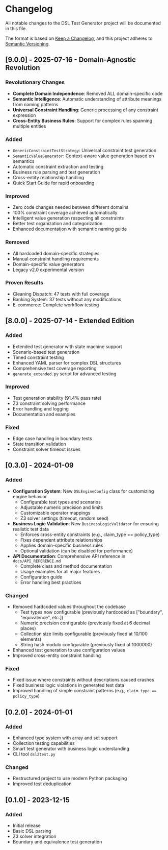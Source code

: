 # Changelog

All notable changes to the DSL Test Generator project will be documented in this file.

The format is based on [Keep a Changelog](https://keepachangelog.com/en/1.0.0/),
and this project adheres to [Semantic Versioning](https://semver.org/spec/v2.0.0.html).

## [9.0.0] - 2025-07-16 - Domain-Agnostic Revolution

### Revolutionary Changes
- **Complete Domain Independence**: Removed ALL domain-specific code
- **Semantic Intelligence**: Automatic understanding of attribute meanings from naming patterns
- **Universal Constraint Handling**: Generic processing of any constraint expression
- **Cross-Entity Business Rules**: Support for complex rules spanning multiple entities

### Added
- `GenericConstraintTestStrategy`: Universal constraint test generation
- `SemanticValueGenerator`: Context-aware value generation based on semantics
- Automatic constraint extraction and testing
- Business rule parsing and test generation
- Cross-entity relationship handling
- Quick Start Guide for rapid onboarding

### Improved
- Zero code changes needed between different domains
- 100% constraint coverage achieved automatically
- Intelligent value generation respecting all constraints
- Better test organization and categorization
- Enhanced documentation with semantic naming guide

### Removed
- All hardcoded domain-specific strategies
- Manual constraint handling requirements
- Domain-specific value generators
- Legacy v2.0 experimental version

### Proven Results
- Cleaning Dispatch: 47 tests with full coverage
- Banking System: 37 tests without any modifications
- E-commerce: Complete workflow testing

## [8.0.0] - 2025-07-14 - Extended Edition

### Added
- Extended test generator with state machine support
- Scenario-based test generation
- Timed constraint testing
- Enhanced YAML parser for complex DSL structures
- Comprehensive test coverage reporting
- `generate_extended.py` script for advanced testing

### Improved
- Test generation stability (91.4% pass rate)
- Z3 constraint solving performance
- Error handling and logging
- Documentation and examples

### Fixed
- Edge case handling in boundary tests
- State transition validation
- Constraint solver timeout issues

## [0.3.0] - 2024-01-09

### Added
- **Configuration System**: New `DSLEngineConfig` class for customizing engine behavior
  - Configurable test types and scenarios
  - Adjustable numeric precision and limits
  - Customizable operator mappings
  - Z3 solver settings (timeout, random seed)
- **Business Logic Validation**: New `BusinessLogicValidator` for ensuring realistic test data
  - Enforces cross-entity constraints (e.g., claim_type == policy_type)
  - Fixes dependent attribute relationships
  - Applies domain-specific business rules
  - Optional validation (can be disabled for performance)
- **API Documentation**: Comprehensive API reference in `docs/API_REFERENCE.md`
  - Complete class and method documentation
  - Usage examples for all major features
  - Configuration guide
  - Error handling best practices

### Changed
- Removed hardcoded values throughout the codebase
  - Test types now configurable (previously hardcoded as ["boundary", "equivalence", etc.])
  - Numeric precision configurable (previously fixed at 6 decimal places)
  - Collection size limits configurable (previously fixed at 10/100 elements)
  - String hash modulo configurable (previously fixed at 1000000)
- Enhanced test generation to use configuration values
- Improved cross-entity constraint handling

### Fixed
- Fixed issue where constraints without descriptions caused crashes
- Fixed business logic violations in generated test data
- Improved handling of simple constraint patterns (e.g., `claim_type == policy_type`)

## [0.2.0] - 2024-01-01

### Added
- Enhanced type system with array and set support
- Collection testing capabilities
- Smart test generator with business logic understanding
- CLI tool `dsl2test.py`

### Changed
- Restructured project to use modern Python packaging
- Improved test deduplication

## [0.1.0] - 2023-12-15

### Added
- Initial release
- Basic DSL parsing
- Z3 solver integration
- Boundary and equivalence test generation